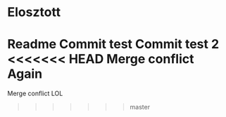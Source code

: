 # Elosztott
Readme
Commit test
Commit test 2
<<<<<<< HEAD
Merge conflict 
Again
=======
Merge conflict
LOL
>>>>>>> master
